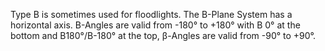 Type B is sometimes used for floodlights. The B-Plane System has a horizontal axis. B-Angles are valid from -180&deg; to +180&deg; with B 0&deg; at the bottom and B180&deg;/B-180&deg; at the top, &#946;-Angles are valid from -90&deg; to +90&deg;.